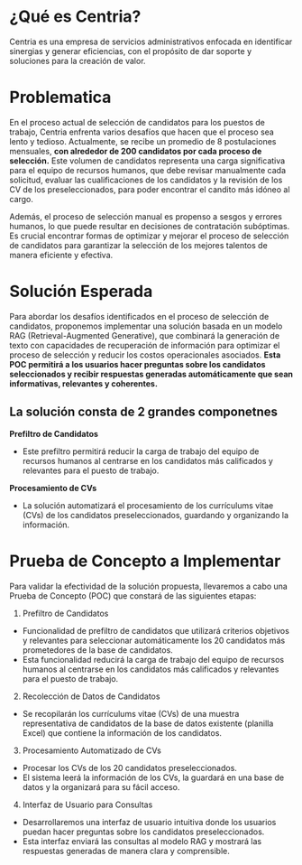# ¿Qué es Centria?

Centria es una empresa de servicios administrativos enfocada en identificar sinergias y generar eficiencias, con el propósito de dar soporte y soluciones para la creación de valor.

# Problematica

En el proceso actual de selección de candidatos para los puestos de trabajo, Centria enfrenta varios desafíos que hacen que el proceso sea lento y tedioso. Actualmente, se recibe un promedio de 8 postulaciones mensuales, **con alrededor de 200 candidatos por cada proceso de selección.** Este volumen de candidatos representa una carga significativa para el equipo de recursos humanos, que debe revisar manualmente cada solicitud, evaluar las cualificaciones de los candidatos y la revisión de los CV de los preseleccionados, para poder encontrar el candito más idóneo al cargo.

Además, el proceso de selección manual es propenso a sesgos y errores humanos, lo que puede resultar en decisiones de contratación subóptimas. Es crucial encontrar formas de optimizar y mejorar el proceso de selección de candidatos para garantizar la selección de los mejores talentos de manera eficiente y efectiva.

# Solución Esperada

Para abordar los desafíos identificados en el proceso de selección de candidatos, proponemos implementar una solución basada en un modelo RAG (Retrieval-Augmented Generative), que combinará la generación de texto con capacidades de recuperación de información para optimizar el proceso de selección y reducir los costos operacionales asociados. **Esta POC permitirá a los usuarios hacer preguntas sobre los candidatos seleccionados y recibir respuestas generadas automáticamente que sean informativas, relevantes y coherentes.**

## La solución consta de 2 grandes componetnes

**Prefiltro de Candidatos**
- Este prefiltro permitirá reducir la carga de trabajo del equipo de recursos humanos al centrarse en los candidatos más calificados y relevantes para el puesto de trabajo.

**Procesamiento de CVs**
- La solución automatizará el procesamiento de los currículums vitae (CVs) de los candidatos preseleccionados, guardando y organizando la información.

# Prueba de Concepto a Implementar

Para validar la efectividad de la solución propuesta, llevaremos a cabo una Prueba de Concepto (POC) que constará de las siguientes etapas:

1. Prefiltro de Candidatos
  - Funcionalidad de prefiltro de candidatos que utilizará criterios objetivos y relevantes para seleccionar automáticamente los 20 candidatos más prometedores de la base de candidatos.
  - Esta funcionalidad reducirá la carga de trabajo del equipo de recursos humanos al centrarse en los candidatos más calificados y relevantes para el puesto de trabajo.
2. Recolección de Datos de Candidatos
  - Se recopilarán los currículums vitae (CVs) de una muestra representativa de candidatos de la base de datos existente (planilla Excel) que contiene la información de los candidatos.
3. Procesamiento Automatizado de CVs
  - Procesar los CVs de los 20 candidatos preseleccionados.
  - El sistema leerá la información de los CVs, la guardará en una base de datos y la organizará para su fácil acceso.
4. Interfaz de Usuario para Consultas
  - Desarrollaremos una interfaz de usuario intuitiva donde los usuarios puedan hacer preguntas sobre los candidatos preseleccionados.
  - Esta interfaz enviará las consultas al modelo RAG y mostrará las respuestas generadas de manera clara y comprensible.
  